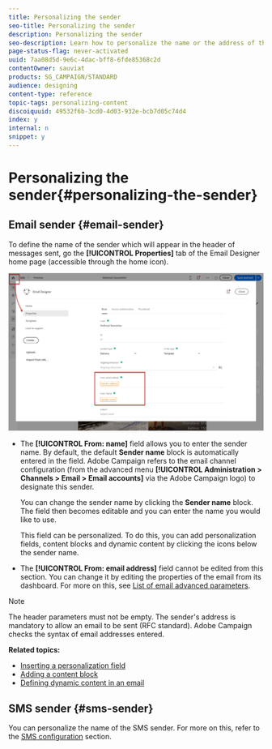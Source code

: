 ```yaml
---
title: Personalizing the sender
seo-title: Personalizing the sender
description: Personalizing the sender
seo-description: Learn how to personalize the name or the address of the sender for your messages.
page-status-flag: never-activated
uuid: 7aa08d5d-9e6c-4dac-bff8-6fde85368c2d
contentOwner: sauviat
products: SG_CAMPAIGN/STANDARD
audience: designing
content-type: reference
topic-tags: personalizing-content
discoiquuid: 49532f6b-3cd0-4d03-932e-bcb7d05c74d4
index: y
internal: n
snippet: y
---
```


# Personalizing the sender{#personalizing-the-sender}

## Email sender {#email-sender}

To define the name of the sender which will appear in the header of messages sent, go the **[!UICONTROL Properties]** tab of the Email Designer home page (accessible through the home icon).

![](assets/delivery_content_edition16.png)

* The **[!UICONTROL From: name]** field allows you to enter the sender name. By default, the default **Sender name** block is automatically entered in the field. Adobe Campaign refers to the email channel configuration (from the advanced menu **[!UICONTROL Administration > Channels > Email > Email accounts]** via the Adobe Campaign logo) to designate this sender.

  You can change the sender name by clicking the **Sender name** block. The field then becomes editable and you can enter the name you would like to use.

  This field can be personalized. To do this, you can add personalization fields, content blocks and dynamic content by clicking the icons below the sender name.

* The **[!UICONTROL From: email address]** field cannot be edited from this section. You can change it by editing the properties of the email from its dashboard. For more on this, see [List of email advanced parameters](../../administration/using/configuring-email-channel.md#advanced-parameters).

>[!NOTE]
>
>The header parameters must not be empty. The sender's address is mandatory to allow an email to be sent (RFC standard). Adobe Campaign checks the syntax of email addresses entered.

**Related topics:**

* [Inserting a personalization field](../../designing/using/inserting-a-personalization-field.md)
* [Adding a content block](../../designing/using/adding-a-content-block.md)
* [Defining dynamic content in an email](../../designing/using/defining-dynamic-content-in-an-email.md)

## SMS sender {#sms-sender}

You can personalize the name of the SMS sender. For more on this, refer to the [SMS configuration](../../administration/using/configuring-sms-channel.md#configuring-sms-properties) section.
